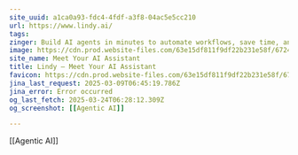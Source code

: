 ```yaml
---
site_uuid: a1ca0a93-fdc4-4fdf-a3f8-04ac5e5cc210
url: https://www.lindy.ai/
tags: 
zinger: Build AI agents in minutes to automate workflows, save time, and grow your business
image: https://cdn.prod.website-files.com/63e15df811f9df22b231e58f/6724d4fc6feb5bd8e70f34c3_opengraph-title.jpg
site_name: Meet Your AI Assistant
title: Lindy — Meet Your AI Assistant
favicon: https://cdn.prod.website-files.com/63e15df811f9df22b231e58f/6733c559fa6a679364b58973_32.png
jina_last_request: 2025-03-09T06:45:19.786Z
jina_error: Error occurred
og_last_fetch: 2025-03-24T06:28:12.309Z
og_screenshot: [[Agentic AI]]

---
```

[[Agentic AI]]
